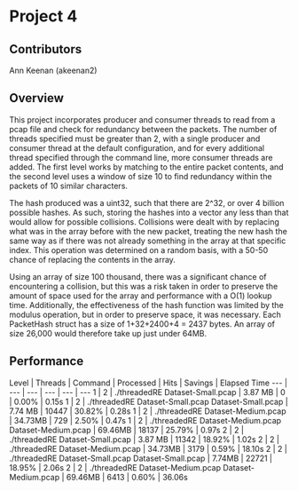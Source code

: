 # Project 4

## Contributors

Ann Keenan (akeenan2)

## Overview

This project incorporates producer and consumer threads to read from a pcap
file and check for redundancy between the packets. The number of threads
specified must be greater than 2, with a single producer and consumer thread at
the default configuration, and for every additional thread specified through
the command line, more consumer threads are added. The first level works by
matching to the entire packet contents, and the second level uses a window of
size 10 to find redundancy within the packets of 10 similar characters.

The hash produced was a uint32, such that there are 2^32, or over 4 billion
possible hashes. As such, storing the hashes into a vector any less than that
would allow for possible collisions. Collisions were dealt with by replacing
what was in the array before with the new packet, treating the new hash the
same way as if there was not already something in the array at that specific
index. This operation was determined on a random basis, with a 50-50 chance of
replacing the contents in the array.

Using an array of size 100 thousand, there was a significant chance of
encountering a collision, but this was a risk taken in order to preserve the
amount of space used for the array and performance with a O(1) lookup time.
Additionally, the effectiveness of the hash function was limited by the
modulus operation, but in order to preserve space, it was necessary. Each
PacketHash struct has a size of 1+32+2400+4 = 2437 bytes. An array of size
26,000 would therefore take up just under 64MB.

## Performance

Level | Threads | Command | Processed | Hits | Savings | Elapsed Time
--- | --- | --- | --- | --- | ---
1 | 2 | ./threadedRE Dataset-Small.pcap | 3.87 MB | 0 | 0.00% | 0.15s
1 | 2 | ./threadedRE Dataset-Small.pcap Dataset-Small.pcap | 7.74 MB | 10447 | 30.82% | 0.28s
1 | 2 | ./threadedRE Dataset-Medium.pcap | 34.73MB | 729 | 2.50% | 0.47s
1 | 2 | ./threadedRE Dataset-Medium.pcap Dataset-Medium.pcap | 69.46MB | 18137 | 25.79% | 0.97s
2 | 2 | ./threadedRE Dataset-Small.pcap | 3.87 MB | 11342 | 18.92% | 1.02s
2 | 2 | ./threadedRE Dataset-Medium.pcap | 34.73MB | 3179 | 0.59% | 18.10s
2 | 2 | ./threadedRE Dataset-Small.pcap Dataset-Small.pcap | 7.74MB | 22721 | 18.95% | 2.06s
2 | 2 | ./threadedRE Dataset-Medium.pcap Dataset-Medium.pcap | 69.46MB | 6413 | 0.60% | 36.06s

